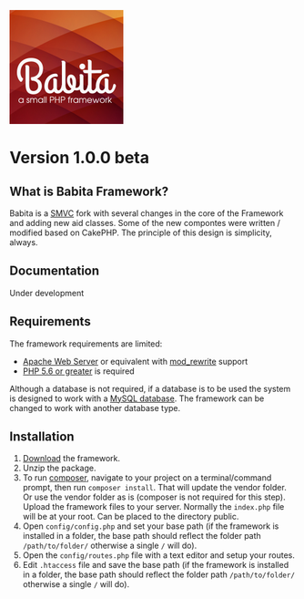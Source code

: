![logo.png](public/assets/img/framework/logo.png "Babita PHP Framework")

# Version 1.0.0 beta

## What is Babita Framework?

Babita is a [SMVC](https://github.com/simple-mvc-framework/framework) fork with several changes in the core of the Framework and adding new aid classes. Some of the new compontes were written / modified based on CakePHP. The principle of this design is simplicity, always.

## Documentation

Under development

## Requirements

The framework requirements are limited:

- [Apache Web Server](https://httpd.apache.org/) or equivalent with [mod_rewrite](http://httpd.apache.org/docs/current/mod/mod_rewrite.html) support
- [PHP 5.6 or greater](http://php.net/downloads.php) is required

Although a database is not required, if a database is to be used the system is designed to work with a [MySQL database](http://www.mysql.com/). The framework can be changed to work with another database type.

## Installation

1. [Download](https://github.com/codions/babita/archive/master.zip) the framework.
2. Unzip the package.
3. To run [composer](https://getcomposer.org/), navigate to your project on a terminal/command prompt, then run `composer install`. That will update the vendor folder. Or use the vendor folder as is (composer is not required for this step).
Upload the framework files to your server. Normally the `index.php` file will be at your root. Can be placed to the directory public.
4. Open `config/config.php` and set your base path (if the framework is installed in a folder, the base path should reflect the folder path `/path/to/folder/` otherwise a single `/` will do).
5. Open the `config/routes.php` file with a text editor and setup your routes.
6. Edit `.htaccess` file and save the base path (if the framework is installed in a folder, the base path should reflect the folder path `/path/to/folder/` otherwise a single `/` will do).

